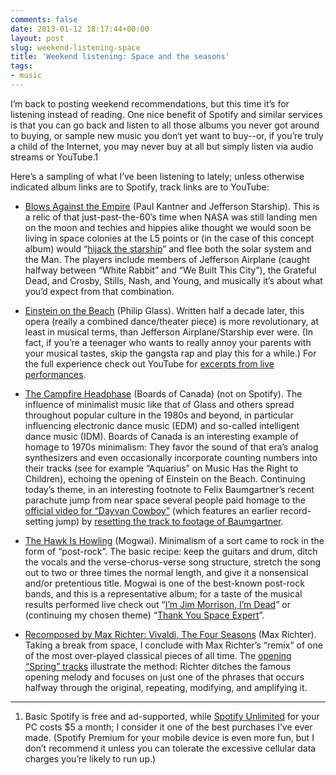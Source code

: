 ```yaml
---
comments: false
date: 2013-01-12 18:17:44+00:00
layout: post
slug: weekend-listening-space
title: 'Weekend listening: Space and the seasons'
tags:
- music
---
```


I’m back to posting weekend recommendations, but this time it’s for listening instead of reading. One nice benefit of Spotify and similar services is that you can go back and listen to all those albums you never got around to buying, or sample new music you don‘t yet want to buy--or, if you’re truly a child of the Internet, you may never buy at all but simply listen via audio streams or YouTube.1

Here’s a sampling of what I’ve been listening to lately; unless otherwise indicated album links are to Spotify, track links are to YouTube:




  * [Blows Against the Empire](http://open.spotify.com/album/4auMzhj0E7BHPNLgTHoJjA) (Paul Kantner and Jefferson Starship). This is a relic of that just-past-the-60’s time when NASA was still landing men on the moon and techies and hippies alike thought we would soon be living in space colonies at the L5 points or (in the case of this concept album) would “[hijack the starship](http://www.youtube.com/watch?v=hUT1xvdrlDA)” and flee both the solar system and the Man. The players include members of Jefferson Airplane (caught halfway between “White Rabbit” and “We Built This City”), the Grateful Dead, and Crosby, Stills, Nash, and Young, and musically it’s about what you’d expect from that combination.


  * [Einstein on the Beach](http://open.spotify.com/album/7mCDTPGNnDgfnwePAG20d0) (Philip Glass). Written half a decade later, this opera (really a combined dance/theater piece) is more revolutionary, at least in musical terms, than Jefferson Airplane/Starship ever were. (In fact, if you’re a teenager who wants to really annoy your parents with your musical tastes, skip the gangsta rap and play this for a while.) For the full experience check out YouTube for [excerpts from live performances](http://www.youtube.com/watch?v=0rfyDIFx7CM).


  * [The Campfire Headphase](http://www.amazon.com/The-Campfire-Headphase-Boards-Canada/dp/B000AP2ZQC) (Boards of Canada) (not on Spotify). The influence of minimalist music like that of Glass and others spread throughout popular culture in the 1980s and beyond, in particular influencing electronic dance music (EDM) and so-called intelligent dance music (IDM). Boards of Canada is an interesting example of homage to 1970s minimalism: They favor the sound of that era’s analog synthesizers and even occasionally incorporate counting numbers into their tracks (see for example “Aquarius” on Music Has the Right to Children), echoing the opening of Einstein on the Beach. Continuing today’s theme, in an interesting footnote to Felix Baumgartner’s recent parachute jump from near space several people paid homage to the [official video for “Dayvan Cowboy”](http://www.youtube.com/watch?v=A2zKARkpDW4) (which features an earlier record-setting jump) by [resetting the track to footage of Baumgartner](http://www.youtube.com/watch?v=ES02mWIJ2Tk).


  * [The Hawk Is Howling](http://open.spotify.com/album/2uPCSiXbtnvNBlebZK7aVu) (Mogwai). Minimalism of a sort came to rock in the form of “post-rock”. The basic recipe: keep the guitars and drum, ditch the vocals and the verse-chorus-verse song structure, stretch the song out to two or three times the normal length, and give it a  nonsensical and/or pretentious title. Mogwai is one of the best-known post-rock bands, and this is a representative album; for a taste of the musical results performed live check out “[I’m Jim Morrison, I’m Dead](http://www.youtube.com/watch?v=5EfuLuN0VXs)” or (continuing my chosen theme) “[Thank You Space Expert](http://www.youtube.com/watch?v=5AcH6P0LstI)”.


  * [Recomposed by Max Richter: Vivaldi, The Four Seasons](http://open.spotify.com/album/6bqe0NwvuCkj2cA4z9MNZk) (Max Richter). Taking a break from space, I conclude with Max Richter’s “remix” of one of the most over-played classical pieces of all time. The [opening “Spring” tracks](http://www.youtube.com/watch?v=0MYmjJjMnb8) illustrate the method: Richter ditches the famous opening melody and focuses on just one of the phrases that occurs halfway through the original, repeating, modifying, and amplifying it.





* * *



1. Basic Spotify is free and ad-supported, while [Spotify Unlimited](http://www.spotify.com/us/#premium) for your PC costs $5 a month; I consider it one of the best purchases I’ve ever made. (Spotify Premium for your mobile device is even more fun, but I don’t recommend it unless you can tolerate the excessive cellular data charges you’re likely to run up.)



